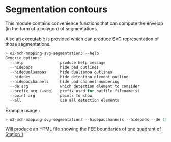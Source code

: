 <!-- doxy
\page refMUONMCHMappingSegContour MCH Mapping SegContour
/doxy -->

# Segmentation contours

This module contains convenience functions that can compute the
 envelop (in the form of a polygon) of segmentations.
 
Also an executable is provided which can produce SVG representation
 of those segmentations.
 
```c++
> o2-mch-mapping-svg-segmentation3 --help
Generic options:
  --help                produce help message
  --hidepads            hide pad outlines
  --hidedualsampas      hide dualsampa outlines
  --hidedes             hide detection element outline
  --hidepadchannels     hide pad channel numbering
  --de arg              which detection element to consider
  --prefix arg (=seg)   prefix used for outfile filename(s)
  --point arg           points to show
  --all                 use all detection elements
```

Example usage :

```c++
> o2-mch-mapping-svg-segmentation3 --hidepadchannels --hidepads --de 100 --prefix chamber1
```

Will produce an HTML file showing the FEE boundaries of [one quadrant of Station 1](chamber1-100-B.html)


